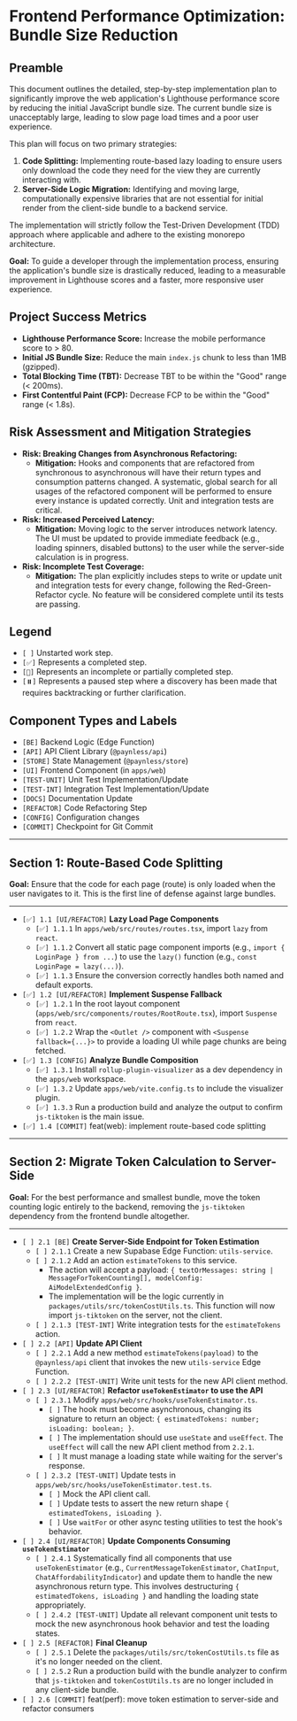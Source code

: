 # Frontend Performance Optimization: Bundle Size Reduction

## Preamble

This document outlines the detailed, step-by-step implementation plan to significantly improve the web application's Lighthouse performance score by reducing the initial JavaScript bundle size. The current bundle size is unacceptably large, leading to slow page load times and a poor user experience.

This plan will focus on two primary strategies:
1.  **Code Splitting:** Implementing route-based lazy loading to ensure users only download the code they need for the view they are currently interacting with.
2.  **Server-Side Logic Migration:** Identifying and moving large, computationally expensive libraries that are not essential for initial render from the client-side bundle to a backend service.

The implementation will strictly follow the Test-Driven Development (TDD) approach where applicable and adhere to the existing monorepo architecture.

**Goal:** To guide a developer through the implementation process, ensuring the application's bundle size is drastically reduced, leading to a measurable improvement in Lighthouse scores and a faster, more responsive user experience.

## Project Success Metrics

*   **Lighthouse Performance Score:** Increase the mobile performance score to > 80.
*   **Initial JS Bundle Size:** Reduce the main `index.js` chunk to less than 1MB (gzipped).
*   **Total Blocking Time (TBT):** Decrease TBT to be within the "Good" range (< 200ms).
*   **First Contentful Paint (FCP):** Decrease FCP to be within the "Good" range (< 1.8s).

## Risk Assessment and Mitigation Strategies

*   **Risk: Breaking Changes from Asynchronous Refactoring:**
    *   **Mitigation:** Hooks and components that are refactored from synchronous to asynchronous will have their return types and consumption patterns changed. A systematic, global search for all usages of the refactored component will be performed to ensure every instance is updated correctly. Unit and integration tests are critical.
*   **Risk: Increased Perceived Latency:**
    *   **Mitigation:** Moving logic to the server introduces network latency. The UI must be updated to provide immediate feedback (e.g., loading spinners, disabled buttons) to the user while the server-side calculation is in progress.
*   **Risk: Incomplete Test Coverage:**
    *   **Mitigation:** The plan explicitly includes steps to write or update unit and integration tests for every change, following the Red-Green-Refactor cycle. No feature will be considered complete until its tests are passing.

## Legend

*   `[ ]` Unstarted work step.
*   `[✅]` Represents a completed step.
*   `[🚧]` Represents an incomplete or partially completed step.
*   `[⏸️]` Represents a paused step where a discovery has been made that requires backtracking or further clarification.

## Component Types and Labels

*   `[BE]` Backend Logic (Edge Function)
*   `[API]` API Client Library (`@paynless/api`)
*   `[STORE]` State Management (`@paynless/store`)
*   `[UI]` Frontend Component (in `apps/web`)
*   `[TEST-UNIT]` Unit Test Implementation/Update
*   `[TEST-INT]` Integration Test Implementation/Update
*   `[DOCS]` Documentation Update
*   `[REFACTOR]` Code Refactoring Step
*   `[CONFIG]` Configuration changes
*   `[COMMIT]` Checkpoint for Git Commit

---

## Section 1: Route-Based Code Splitting

**Goal:** Ensure that the code for each page (route) is only loaded when the user navigates to it. This is the first line of defense against large bundles.

---
*   `[✅] 1.1 [UI/REFACTOR]` **Lazy Load Page Components**
    *   `[✅] 1.1.1` In `apps/web/src/routes/routes.tsx`, import `lazy` from `react`.
    *   `[✅] 1.1.2` Convert all static page component imports (e.g., `import { LoginPage } from ...`) to use the `lazy()` function (e.g., `const LoginPage = lazy(...)`).
    *   `[✅] 1.1.3` Ensure the conversion correctly handles both named and default exports.
*   `[✅] 1.2 [UI/REFACTOR]` **Implement Suspense Fallback**
    *   `[✅] 1.2.1` In the root layout component (`apps/web/src/components/routes/RootRoute.tsx`), import `Suspense` from `react`.
    *   `[✅] 1.2.2` Wrap the `<Outlet />` component with `<Suspense fallback={...}>` to provide a loading UI while page chunks are being fetched.
*   `[✅] 1.3 [CONFIG]` **Analyze Bundle Composition**
    *   `[✅] 1.3.1` Install `rollup-plugin-visualizer` as a dev dependency in the `apps/web` workspace.
    *   `[✅] 1.3.2` Update `apps/web/vite.config.ts` to include the visualizer plugin.
    *   `[✅] 1.3.3` Run a production build and analyze the output to confirm `js-tiktoken` is the main issue.
*   `[✅] 1.4 [COMMIT]` feat(web): implement route-based code splitting

---

## Section 2: Migrate Token Calculation to Server-Side

**Goal:** For the best performance and smallest bundle, move the token counting logic entirely to the backend, removing the `js-tiktoken` dependency from the frontend bundle altogether.

---
*   `[ ] 2.1 [BE]` **Create Server-Side Endpoint for Token Estimation**
    *   `[ ] 2.1.1` Create a new Supabase Edge Function: `utils-service`.
    *   `[ ] 2.1.2` Add an action `estimateTokens` to this service.
        *   The action will accept a payload: `{ textOrMessages: string | MessageForTokenCounting[], modelConfig: AiModelExtendedConfig }`.
        *   The implementation will be the logic currently in `packages/utils/src/tokenCostUtils.ts`. This function will now import `js-tiktoken` on the server, not the client.
    *   `[ ] 2.1.3 [TEST-INT]` Write integration tests for the `estimateTokens` action.
*   `[ ] 2.2 [API]` **Update API Client**
    *   `[ ] 2.2.1` Add a new method `estimateTokens(payload)` to the `@paynless/api` client that invokes the new `utils-service` Edge Function.
    *   `[ ] 2.2.2 [TEST-UNIT]` Write unit tests for the new API client method.
*   `[ ] 2.3 [UI/REFACTOR]` **Refactor `useTokenEstimator` to use the API**
    *   `[ ] 2.3.1` Modify `apps/web/src/hooks/useTokenEstimator.ts`.
        *   `[ ]` The hook must become asynchronous, changing its signature to return an object: `{ estimatedTokens: number; isLoading: boolean; }`.
        *   `[ ]` The implementation should use `useState` and `useEffect`. The `useEffect` will call the new API client method from `2.2.1`.
        *   `[ ]` It must manage a loading state while waiting for the server's response.
    *   `[ ] 2.3.2 [TEST-UNIT]` Update tests in `apps/web/src/hooks/useTokenEstimator.test.ts`.
        *   `[ ]` Mock the API client call.
        *   `[ ]` Update tests to assert the new return shape `{ estimatedTokens, isLoading }`.
        *   `[ ]` Use `waitFor` or other async testing utilities to test the hook's behavior.
*   `[ ] 2.4 [UI/REFACTOR]` **Update Components Consuming `useTokenEstimator`**
    *   `[ ] 2.4.1` Systematically find all components that use `useTokenEstimator` (e.g., `CurrentMessageTokenEstimator`, `ChatInput`, `ChatAffordabilityIndicator`) and update them to handle the new asynchronous return type. This involves destructuring `{ estimatedTokens, isLoading }` and handling the loading state appropriately.
    *   `[ ] 2.4.2 [TEST-UNIT]` Update all relevant component unit tests to mock the new asynchronous hook behavior and test the loading states.
*   `[ ] 2.5 [REFACTOR]` **Final Cleanup**
    *   `[ ] 2.5.1` Delete the `packages/utils/src/tokenCostUtils.ts` file as it's no longer needed on the client.
    *   `[ ] 2.5.2` Run a production build with the bundle analyzer to confirm that `js-tiktoken` and `tokenCostUtils.ts` are no longer included in any client-side bundle.
*   `[ ] 2.6 [COMMIT]` feat(perf): move token estimation to server-side and refactor consumers
